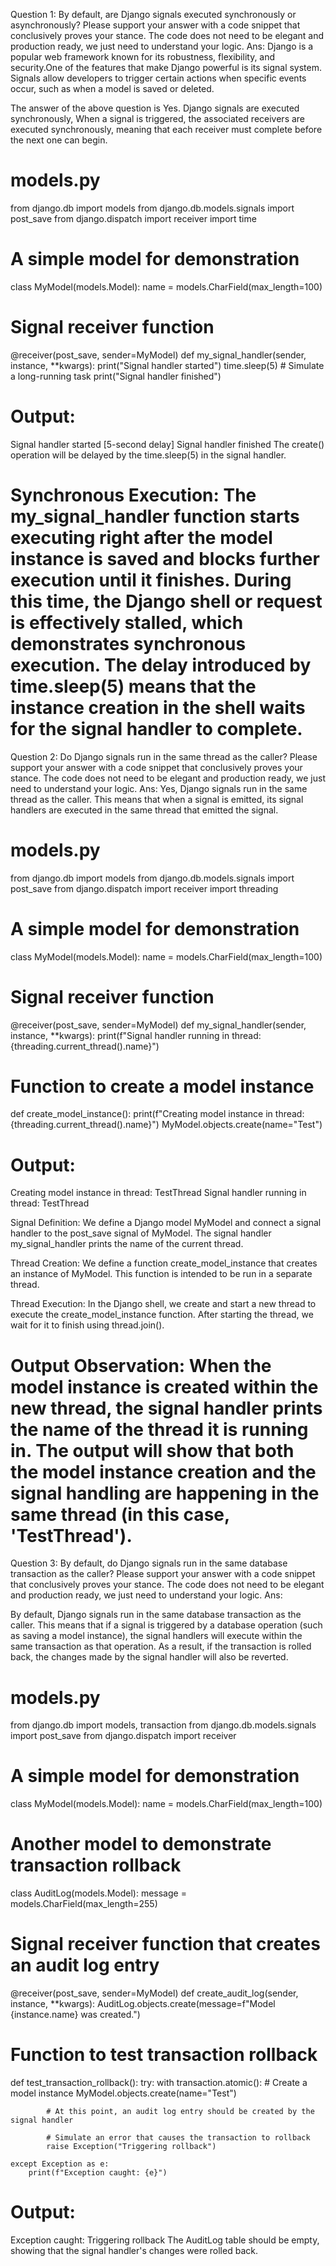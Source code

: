 Question 1: By default, are Django signals executed synchronously or
asynchronously? Please support your answer with a code snippet that conclusively
proves your stance. The code does not need to be elegant and production ready, we
just need to understand your logic.
Ans:
Django is a popular web framework known for its robustness, flexibility, 
and security.One of the features that make Django powerful is its signal system. Signals allow developers 
to trigger certain actions when specific events occur, such as when a model is saved or deleted.

The answer of the above question is Yes. Django signals are executed synchronously,
When a signal is triggered, the associated receivers are executed synchronously, meaning that each receiver must complete before the next one can begin.

# models.py
from django.db import models
from django.db.models.signals import post_save
from django.dispatch import receiver
import time

# A simple model for demonstration
class MyModel(models.Model):
    name = models.CharField(max_length=100)

# Signal receiver function
@receiver(post_save, sender=MyModel)
def my_signal_handler(sender, instance, **kwargs):
    print("Signal handler started")
    time.sleep(5)  # Simulate a long-running task
    print("Signal handler finished")



# Output:
 Signal handler started
 [5-second delay]
 Signal handler finished
 The create() operation will be delayed by the time.sleep(5) in the signal handler.

Synchronous Execution: The my_signal_handler function starts executing right after the model instance is saved and blocks further execution until it finishes. 
During this time, the Django shell or request is effectively stalled, which demonstrates synchronous execution. The delay introduced by time.sleep(5) means
that the instance creation in the shell waits for the signal handler to complete.
===============================================================================================================

Question 2: Do Django signals run in the same thread as the caller? Please support
your answer with a code snippet that conclusively proves your stance. The code does
not need to be elegant and production ready, we just need to understand your logic.
Ans:
Yes, Django signals run in the same thread as the caller. This means that when a 
signal is emitted, its signal handlers are executed in the same thread that emitted the signal.


# models.py

from django.db import models
from django.db.models.signals import post_save
from django.dispatch import receiver
import threading

# A simple model for demonstration
class MyModel(models.Model):
    name = models.CharField(max_length=100)

# Signal receiver function
@receiver(post_save, sender=MyModel)
def my_signal_handler(sender, instance, **kwargs):
    print(f"Signal handler running in thread: {threading.current_thread().name}")

# Function to create a model instance
def create_model_instance():
    print(f"Creating model instance in thread: {threading.current_thread().name}")
    MyModel.objects.create(name="Test")



# Output:
 Creating model instance in thread: TestThread
 Signal handler running in thread: TestThread

Signal Definition: We define a Django model MyModel and connect a signal handler to the post_save signal of MyModel. 
The signal handler my_signal_handler prints the name of the current thread.

Thread Creation: We define a function create_model_instance that creates an instance of MyModel.
This function is intended to be run in a separate thread.

Thread Execution: In the Django shell, we create and start a new thread to execute the create_model_instance function. 
After starting the thread, we wait for it to finish using thread.join().

Output Observation: When the model instance is created within the new thread, the signal handler prints the name of the thread it is running in. 
The output will show that both the model instance creation and the signal handling are happening in the same thread (in this case, 'TestThread').
==================================================================================================================================================

Question 3: By default, do Django signals run in the same database transaction as
the caller? Please support your answer with a code snippet that conclusively proves
your stance. The code does not need to be elegant and production ready, we just need
to understand your logic.
Ans:

By default, Django signals run in the same database transaction as the caller. 
This means that if a signal is triggered by a database operation (such as saving a model instance),
the signal handlers will execute within the same transaction as that operation. As a result, 
if the transaction is rolled back, the changes made by the signal handler will also be reverted.


# models.py

from django.db import models, transaction
from django.db.models.signals import post_save
from django.dispatch import receiver

# A simple model for demonstration
class MyModel(models.Model):
    name = models.CharField(max_length=100)

# Another model to demonstrate transaction rollback
class AuditLog(models.Model):
    message = models.CharField(max_length=255)

# Signal receiver function that creates an audit log entry
@receiver(post_save, sender=MyModel)
def create_audit_log(sender, instance, **kwargs):
    AuditLog.objects.create(message=f"Model {instance.name} was created.")

# Function to test transaction rollback
def test_transaction_rollback():
    try:
        with transaction.atomic():
            # Create a model instance
            MyModel.objects.create(name="Test")

            # At this point, an audit log entry should be created by the signal handler

            # Simulate an error that causes the transaction to rollback
            raise Exception("Triggering rollback")

    except Exception as e:
        print(f"Exception caught: {e}")

# Output:
 Exception caught: Triggering rollback
 The AuditLog table should be empty, showing that the signal handler's changes were rolled back.


